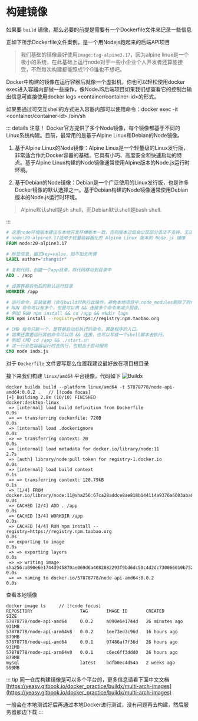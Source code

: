 # 构建镜像

如果要 `build` 镜像，那么必要的前提是需要有一个Dockerfile文件来记录一些信息

正如下所示Dockerfile文件案例，是一个用Nodejs跑起来的后端API项目

> 我们基础的镜像最好使用`image:tag-alpine3.17`，因为alpine linux是一个极小的系统，在此基础上运行node对于一些小企业个人开发者还算能接受，不然每次构建都能照成1个G谁也不想吧。

Docker中构建的镜像在运行容器后就像一个虚拟机，你也可以轻松使用docker exec进入容器内部做一些操作，像NodeJS后端项目如果我们想查看它的控制台输出信息可直接使用docker logs <container/container-id>的形式。

如果要通过可交互shell的方式进入容器内部可以使用命令：docker exec -it <container/container-id> /bin/sh

::: details 注意！
Docker官方提供了多个Node镜像，每个镜像都基于不同的Linux系统构建。目前，最常用的是基于Alpine Linux和Debian的Node镜像。

1. 基于Alpine Linux的Node镜像：Alpine Linux是一个轻量级的Linux发行版，非常适合作为Docker容器的基础。它具有小巧、高度安全和快速启动的特点。基于Alpine Linux构建的Node镜像通常使用Alpine版本的Node.js运行时环境。

2. 基于Debian的Node镜像：Debian是一个广泛使用的Linux发行版，也是许多Docker镜像的默认选择之一。基于Debian构建的Node镜像通常使用Debian版本的Node.js运行时环境。

> Alpine默认shell是sh shell，而Debian默认shell是bash shell.

:::

```Dockerfile
# 这里node环境版本建议与本地开发环境版本一致，否则版本过低会出现部分语法不支持，无法在服务端跑通
# node:20-alpine3.17适用于轻量级容器化的 Alpine Linux 版本的 Node.js 镜像
FROM node:20-alpine3.17

# 标签信息，格式key=value，加不加无所谓
LABEL author="zhangsir"

# 复制代码，创建一个app目录，将代码移动到目录中
ADD . /app

# 设置容器启动后的默认运行目录
WORKDIR /app

# 运行命令，安装依赖（会在build时执行此操作，避免本地项目中.node_modules删除了的情况）
# RUN 命令可以有多个，但是可以用 && 连接多个命令来减少层级。
# 例如 RUN npm install && cd /app && mkdir logs
RUN npm install --registry=https://registry.npm.taobao.org

# CMD 指令只能一个，是容器启动后执行的命令，算是程序的入口。
# 如果还需要运行其他命令可以用 && 连接，也可以写成一个shell脚本去执行。
# 例如 CMD cd /app && ./start.sh
# 这一行会在容器运行时去执行，也相当于启动服务
CMD node indx.js
```

对于 `Dockerfile` 文件要写那么位置我建议最好放在项目根目录

接下来我们构建 `linux/amd64` 平台镜像，代码如下
![Buildx](/docker/Docker-Buildx.svg)

```bash{1}
docker buildx build --platform linux/amd64 -t 57878778/node-api-amd64:0.0.2 .   // [!code focus]
[+] Building 2.8s (10/10) FINISHED                                                                                                     docker:desktop-linux
 => [internal] load build definition from Dockerfile                                                                                                   0.0s
 => => transferring dockerfile: 720B                                                                                                                   0.0s
 => [internal] load .dockerignore                                                                                                                      0.0s
 => => transferring context: 2B                                                                                                                        0.0s
 => [internal] load metadata for docker.io/library/node:11                                                                                             2.7s
 => [auth] library/node:pull token for registry-1.docker.io                                                                                            0.0s
 => [internal] load build context                                                                                                                      0.1s
 => => transferring context: 128.79kB                                                                                                                  0.1s
 => [1/4] FROM docker.io/library/node:11@sha256:67ca28addce8ae818b144114a9376a6603aba09069b7313618d37b38584abba1                                       0.0s
 => CACHED [2/4] ADD . /app                                                                                                                            0.0s
 => CACHED [3/4] WORKDIR /app                                                                                                                          0.0s
 => CACHED [4/4] RUN npm install --registry=https://registry.npm.taobao.org                                                                            0.0s
 => exporting to image                                                                                                                                 0.0s
 => => exporting layers                                                                                                                                0.0s
 => => writing image sha256:a090e6e1744d945870ae069d6a4082882293f9bd6dc50c4d2dc730066010b752                                                           0.0s
 => => naming to docker.io/57878778/node-api-amd64:0.0.2                                                                                               0.0s

```

查看本地镜像

```bash{1}
docker image ls     // [!code focus]
REPOSITORY                  TAG       IMAGE ID       CREATED          SIZE
57878778/node-api-amd64     0.0.2     a090e6e1744d   26 minutes ago   931MB
57878778/node-api-arm64v8   0.0.2     1ee73ed3c96d   16 hours ago     879MB
57878778/node-api-amd64     0.0.1     07486af7f36d   26 hours ago     931MB
57878778/node-api-arm64v8   0.0.1     c6ec6ff3ddd0   26 hours ago     879MB
mysql                       latest    bdfb0ec4d54a   2 weeks ago      599MB
```

::: tip
同一仓库构建镜像是可以多个平台的，更多信息请看下面中文文档
[https://yeasy.gitbook.io/docker_practice/buildx/multi-arch-images](https://yeasy.gitbook.io/docker_practice/buildx/multi-arch-images)

一般会在本地测试好后再通过本地Docker进行测试，没有问题再去构建，然后服务器那边下载
:::
